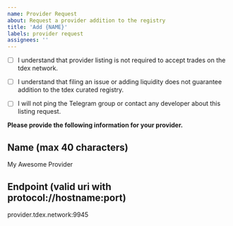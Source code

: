 ```yaml
---
name: Provider Request
about: Request a provider addition to the registry
title: 'Add {NAME}'
labels: provider request
assignees: ''
---
```


- [ ] I understand that provider listing is not required to accept trades on the tdex network.
- [ ] I understand that filing an issue or adding liquidity does not guarantee addition to the tdex curated registry.
- [ ] I will not ping the Telegram group or contact any developer about this listing request.




**Please provide the following information for your provider.**

## Name (max 40 characters)
My Awesome Provider

## Endpoint (valid uri with protocol://hostname:port)
provider.tdex.network:9945
